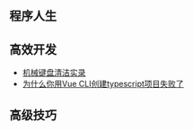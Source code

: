 
## 程序人生
## 高效开发
* [机械键盘清洁实录](https://github.com/leinov/Blog/issues/1)
* [为什么你用Vue CLI创建typescript项目失败了](https://github.com/leinov/Blog/issues/2)

## 高级技巧
